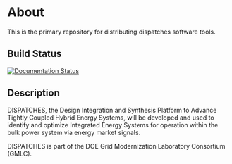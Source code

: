 # About
This is the primary repository for distributing dispatches software tools.

## Build Status
[![Documentation Status](https://readthedocs.org/projects/dispatches/badge/?version=latest)](https://dispatches.readthedocs.io/en/latest/?badge=latest)

## Description

DISPATCHES, the Design Integration and Synthesis Platform to Advance Tightly Coupled Hybrid Energy Systems,
will be developed and used to identify and optimize Integrated Energy Systems for operation within the bulk 
power system via energy market signals.

DISPATCHES is part of the DOE Grid Modernization Laboratory Consortium (GMLC).
